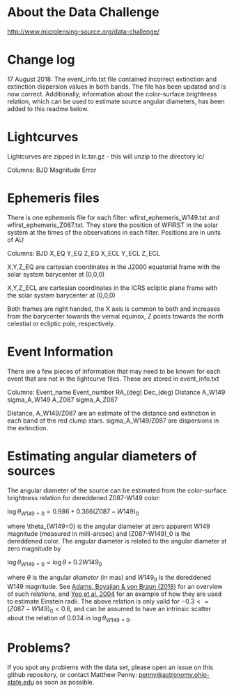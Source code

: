 # About the Data Challenge

http://www.microlensing-source.org/data-challenge/


# Change log

17 August 2018: The event_info.txt file contained incorrect extinction and extinction dispersion values in both bands. The file has been updated and is now correct. Additionally, information about the color-surface brightness relation, which can be used to estimate source angular diameters, has been added to this readme below.


# Lightcurves

Lightcurves are zipped in lc.tar.gz - this will unzip to the directory lc/

Columns: BJD Magnitude Error



# Ephemeris files

There is one ephemeris file for each filter: wfirst_ephemeris_W149.txt and wfirst_ephemeris_Z087.txt. They store the position of WFIRST in the solar system at the times of the observations in each filter. Positions are in units of AU

Columns: BJD X_EQ Y_EQ Z_EQ X_ECL Y_ECL Z_ECL

X,Y,Z_EQ are cartesian coordinates in the J2000 equatorial frame with the solar system barycenter at (0,0,0)

X,Y,Z_ECL are cartesian coordinates in the ICRS ecliptic plane frame with the solar system barycenter at (0,0,0)

Both frames are right handed, the X axis is common to both and increases from the barycenter towards the vernal equinox, Z points towards the north celestial or ecliptic pole, respectively.




# Event Information

There are a few pieces of information that may need to be known for each event that are not in the lightcurve files. These are stored in event_info.txt

Columns: Event_name Event_number RA_(deg) Dec_(deg) Distance A_W149 sigma_A_W149 A_Z087 sigma_A_Z087


Distance, A_W149/Z087 are an estimate of the distance and extinction in each band of the red clump stars. sigma_A_W149/Z087 are dispersions in the extinction.


# Estimating angular diameters of sources

The angular diameter of the source can be estimated from the color-surface brightness relation for dereddened Z087-W149 color:

$\log \theta_{W149=0} = 0.986 + 0.366 (Z087-W149)_0$

where \theta_{W149=0} is the angular diameter at zero apparent W149 magnitude (measured in milli-arcsec) and (Z087-W149)_0 is the dereddened color. The angular diameter is related to the angular diameter at zero magnitude by

$\log \theta_{W149=0} = \log \theta + 0.2 W149_0$

where $\theta$ is the angular *diameter* (in mas) and $W149_0$ is the dereddened W149 magnitude. See [Adams, Boyajian & von Braun (2018)](https://ui.adsabs.harvard.edu//#abs/2018MNRAS.473.3608A/abstract) for an overview of such relations, and [Yoo et al. 2004](https://ui.adsabs.harvard.edu//#abs/2004ApJ...603..139Y/abstract) for an example of how they are used to estimate Einstein radii. The above relation is only valid for $-0.3<=(Z087-W149)_0<0.6$, and can be assumed to have an intrinsic scatter about the relation of 0.034 in $\log \theta_{W149=0}$.



# Problems?

If you spot any problems with the data set, please open an issue on this github repository, or contact Matthew Penny: penny@astronomy.ohio-state.edu as soon as possible.


